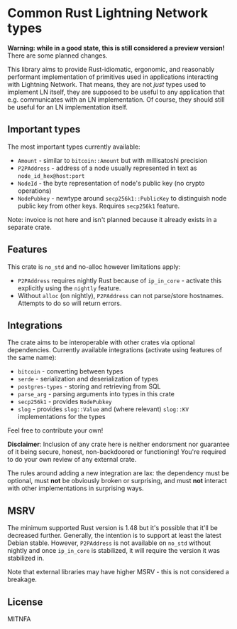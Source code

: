 # Common Rust Lightning Network types

**Warning: while in a good state, this is still considered a preview version!**
There are some planned changes.

This library aims to provide Rust-idiomatic, ergonomic, and reasonably performant
implementation of primitives used in applications interacting with Lightning Network.
That means, they are not *just* types used to implement LN itself, they are supposed to be
useful to any application that e.g. communicates with an LN implementation. Of course,
they should still be useful for an LN implementation itself.

## Important types

The most important types currently available:

* `Amount` - similar to `bitcoin::Amount` but with millisatoshi precision
* `P2PAddress` - address of a node usually represented in text as `node_id_hex@host:port`
* `NodeId` - the byte representation of node's public key (no crypto operations)
* `NodePubkey` - newtype around `secp256k1::PublicKey` to distinguish node public key from
                   other keys. Requires `secp256k1` feature.

Note: invoice is not here and isn't planned because it already exists in a separate crate.

## Features

This crate is `no_std` and no-alloc however limitations apply:

* `P2PAddress` requires  nightly Rust because of `ip_in_core` - activate this explicitly using the `nightly` feature.
* Without `alloc` (on nightly), `P2PAddress` can not parse/store hostnames. Attempts to do so will return errors.

## Integrations

The crate aims to be interoperable with other crates via optional dependencies.
Currently available integrations (activate using features of the same name):

* `bitcoin` - converting between types
* `serde` - serialization and deserialization of types
* `postgres-types` - storing and retrieving from SQL
* `parse_arg` - parsing arguments into types in this crate
* `secp256k1` - provides `NodePubkey`
* `slog` - provides `slog::Value` and (where relevant) `slog::KV` implementations for the types

Feel free to contribute your own!

**Disclaimer**: Inclusion of any crate here is neither endorsment nor guarantee of it
being secure, honest, non-backdoored or functioning! You're required to do your own review of
any external crate.

The rules around adding a new integration are lax: the dependency must be optional, must
**not** be obviously broken or surprising, and must **not** interact with other implementations
in surprising ways.

## MSRV

The minimum supported Rust version is 1.48 but it's possible that it'll be decreased further.
Generally, the intention is to support at least the latest Debian stable.
However, `P2PAddress` is not available on `no_std` without nightly and once `ip_in_core` is stabilized, it will require the version it was stabilized in.

Note that external libraries may have higher MSRV - this is not considered a breakage.

## License

MITNFA
